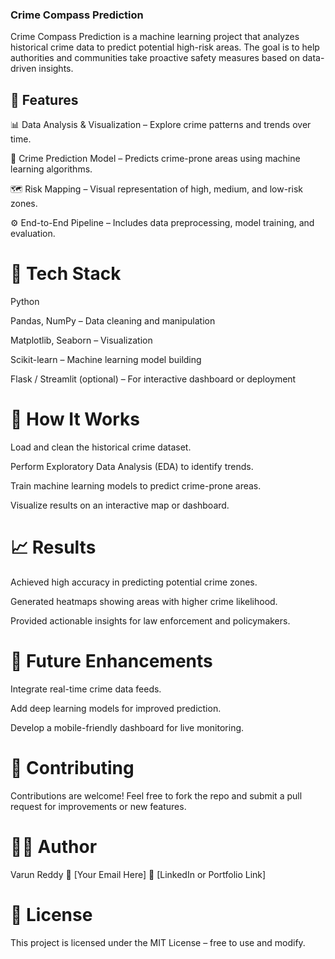 ### Crime Compass Prediction

Crime Compass Prediction is a machine learning project that analyzes historical crime data to predict potential high-risk areas. The goal is to help authorities and communities take proactive safety measures based on data-driven insights.

## 🚀 Features

📊 Data Analysis & Visualization – Explore crime patterns and trends over time.

🤖 Crime Prediction Model – Predicts crime-prone areas using machine learning algorithms.

🗺️ Risk Mapping – Visual representation of high, medium, and low-risk zones.

⚙️ End-to-End Pipeline – Includes data preprocessing, model training, and evaluation.

# 🧠 Tech Stack

Python

Pandas, NumPy – Data cleaning and manipulation

Matplotlib, Seaborn – Visualization

Scikit-learn – Machine learning model building

Flask / Streamlit (optional) – For interactive dashboard or deployment

# 🧩 How It Works

Load and clean the historical crime dataset.

Perform Exploratory Data Analysis (EDA) to identify trends.

Train machine learning models to predict crime-prone areas.

Visualize results on an interactive map or dashboard.

# 📈 Results

Achieved high accuracy in predicting potential crime zones.

Generated heatmaps showing areas with higher crime likelihood.

Provided actionable insights for law enforcement and policymakers.

# 📜 Future Enhancements

Integrate real-time crime data feeds.

Add deep learning models for improved prediction.

Develop a mobile-friendly dashboard for live monitoring.

# 🤝 Contributing

Contributions are welcome!
Feel free to fork the repo and submit a pull request for improvements or new features.

# 🧑‍💻 Author

Varun Reddy
📧 [Your Email Here]
🔗 [LinkedIn or Portfolio Link]

# 📄 License

This project is licensed under the MIT License – free to use and modify.
